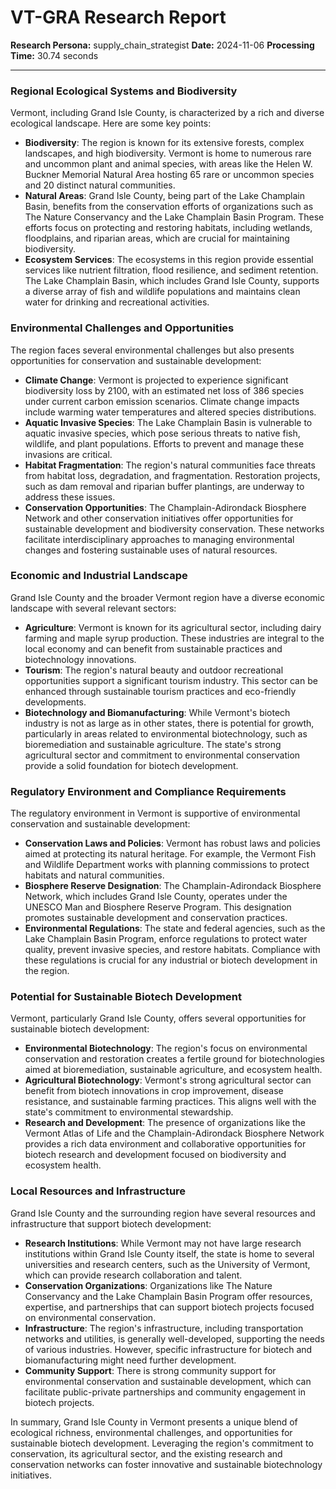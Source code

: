 # VT-GRA Research Report

**Research Persona:** supply_chain_strategist
**Date:** 2024-11-06
**Processing Time:** 30.74 seconds

---

### Regional Ecological Systems and Biodiversity

Vermont, including Grand Isle County, is characterized by a rich and diverse ecological landscape. Here are some key points:

- **Biodiversity**: The region is known for its extensive forests, complex landscapes, and high biodiversity. Vermont is home to numerous rare and uncommon plant and animal species, with areas like the Helen W. Buckner Memorial Natural Area hosting 65 rare or uncommon species and 20 distinct natural communities.
- **Natural Areas**: Grand Isle County, being part of the Lake Champlain Basin, benefits from the conservation efforts of organizations such as The Nature Conservancy and the Lake Champlain Basin Program. These efforts focus on protecting and restoring habitats, including wetlands, floodplains, and riparian areas, which are crucial for maintaining biodiversity.
- **Ecosystem Services**: The ecosystems in this region provide essential services like nutrient filtration, flood resilience, and sediment retention. The Lake Champlain Basin, which includes Grand Isle County, supports a diverse array of fish and wildlife populations and maintains clean water for drinking and recreational activities.

### Environmental Challenges and Opportunities

The region faces several environmental challenges but also presents opportunities for conservation and sustainable development:

- **Climate Change**: Vermont is projected to experience significant biodiversity loss by 2100, with an estimated net loss of 386 species under current carbon emission scenarios. Climate change impacts include warming water temperatures and altered species distributions.
- **Aquatic Invasive Species**: The Lake Champlain Basin is vulnerable to aquatic invasive species, which pose serious threats to native fish, wildlife, and plant populations. Efforts to prevent and manage these invasions are critical.
- **Habitat Fragmentation**: The region's natural communities face threats from habitat loss, degradation, and fragmentation. Restoration projects, such as dam removal and riparian buffer plantings, are underway to address these issues.
- **Conservation Opportunities**: The Champlain-Adirondack Biosphere Network and other conservation initiatives offer opportunities for sustainable development and biodiversity conservation. These networks facilitate interdisciplinary approaches to managing environmental changes and fostering sustainable uses of natural resources.

### Economic and Industrial Landscape

Grand Isle County and the broader Vermont region have a diverse economic landscape with several relevant sectors:

- **Agriculture**: Vermont is known for its agricultural sector, including dairy farming and maple syrup production. These industries are integral to the local economy and can benefit from sustainable practices and biotechnology innovations.
- **Tourism**: The region's natural beauty and outdoor recreational opportunities support a significant tourism industry. This sector can be enhanced through sustainable tourism practices and eco-friendly developments.
- **Biotechnology and Biomanufacturing**: While Vermont's biotech industry is not as large as in other states, there is potential for growth, particularly in areas related to environmental biotechnology, such as bioremediation and sustainable agriculture. The state's strong agricultural sector and commitment to environmental conservation provide a solid foundation for biotech development.

### Regulatory Environment and Compliance Requirements

The regulatory environment in Vermont is supportive of environmental conservation and sustainable development:

- **Conservation Laws and Policies**: Vermont has robust laws and policies aimed at protecting its natural heritage. For example, the Vermont Fish and Wildlife Department works with planning commissions to protect habitats and natural communities.
- **Biosphere Reserve Designation**: The Champlain-Adirondack Biosphere Network, which includes Grand Isle County, operates under the UNESCO Man and Biosphere Reserve Program. This designation promotes sustainable development and conservation practices.
- **Environmental Regulations**: The state and federal agencies, such as the Lake Champlain Basin Program, enforce regulations to protect water quality, prevent invasive species, and restore habitats. Compliance with these regulations is crucial for any industrial or biotech development in the region.

### Potential for Sustainable Biotech Development

Vermont, particularly Grand Isle County, offers several opportunities for sustainable biotech development:

- **Environmental Biotechnology**: The region's focus on environmental conservation and restoration creates a fertile ground for biotechnologies aimed at bioremediation, sustainable agriculture, and ecosystem health.
- **Agricultural Biotechnology**: Vermont's strong agricultural sector can benefit from biotech innovations in crop improvement, disease resistance, and sustainable farming practices. This aligns well with the state's commitment to environmental stewardship.
- **Research and Development**: The presence of organizations like the Vermont Atlas of Life and the Champlain-Adirondack Biosphere Network provides a rich data environment and collaborative opportunities for biotech research and development focused on biodiversity and ecosystem health.

### Local Resources and Infrastructure

Grand Isle County and the surrounding region have several resources and infrastructure that support biotech development:

- **Research Institutions**: While Vermont may not have large research institutions within Grand Isle County itself, the state is home to several universities and research centers, such as the University of Vermont, which can provide research collaboration and talent.
- **Conservation Organizations**: Organizations like The Nature Conservancy and the Lake Champlain Basin Program offer resources, expertise, and partnerships that can support biotech projects focused on environmental conservation.
- **Infrastructure**: The region's infrastructure, including transportation networks and utilities, is generally well-developed, supporting the needs of various industries. However, specific infrastructure for biotech and biomanufacturing might need further development.
- **Community Support**: There is strong community support for environmental conservation and sustainable development, which can facilitate public-private partnerships and community engagement in biotech projects.

In summary, Grand Isle County in Vermont presents a unique blend of ecological richness, environmental challenges, and opportunities for sustainable biotech development. Leveraging the region's commitment to conservation, its agricultural sector, and the existing research and conservation networks can foster innovative and sustainable biotechnology initiatives.